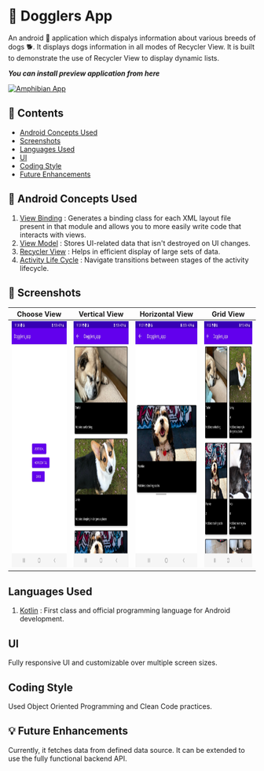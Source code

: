 # :dog: Dogglers App

An android :iphone: application which dispalys information about various breeds of dogs :dog2:. 
It displays dogs information in all modes of Recycler View. It is built to demonstrate the use of Recycler View to display dynamic lists.

_**You can install preview application from here**_

[![Amphibian App](https://img.shields.io/badge/Doggler's%20App-v1.0.0-brightgreen)]()

## :scroll: Contents

* [Android Concepts Used](https://github.com/rahulmangla28/Dogglers_app/new/master?readme=1#bookmark_tabs-android-concepts-used)
* [Screenshots](https://github.com/rahulmangla28/Dogglers_app/new/master?readme=1#camera_flash-screenshots)
* [Languages Used](https://github.com/rahulmangla28/Dogglers_app/new/master?readme=1#languages-used)
* [UI](https://github.com/rahulmangla28/Dogglers_app/new/master?readme=1#ui)
* [Coding Style](https://github.com/rahulmangla28/Dogglers_app/new/master?readme=1#coding-style)
* [Future Enhancements](https://github.com/rahulmangla28/Dogglers_app/new/master?readme=1#bulb-future-enhancements)

## :bookmark_tabs: Android Concepts Used

1. [View Binding](https://developer.android.com/topic/libraries/view-binding) : Generates a binding class for each XML layout file present in that module and allows 
                                                                                you to more easily write code that interacts with views.
2. [View Model](https://developer.android.com/topic/libraries/architecture/viewmodel) : Stores UI-related data that isn't destroyed on UI changes.
3. [Recycler View](https://developer.android.com/guide/topics/ui/layout/recyclerview?gclid=EAIaIQobChMI5KH0g7PG-QIV6pJmAh0fwgsGEAAYASAAEgIHD_D_BwE&gclsrc=aw.ds) : 
   Helps in efficient display of large sets of data.
4. [Activity Life Cycle](https://developer.android.com/guide/components/activities/activity-lifecycle) : Navigate transitions between stages of the activity lifecycle.

## :camera_flash: Screenshots 

Choose View | Vertical View | Horizontal View | Grid View
--- | --- | --- | --- |
<img src="https://github.com/rahulmangla28/Dogglers_app/blob/master/animation/screenshot_1.jpg" height="500" width="300" > | <img src="https://github.com/rahulmangla28/Dogglers_app/blob/master/animation/screenshot_2.jpg" height="500" width="300" > | <img src="https://github.com/rahulmangla28/Dogglers_app/blob/master/animation/screenshot_3.jpg" height="500" width="300" > | <img src="https://github.com/rahulmangla28/Dogglers_app/blob/master/animation/screenshot_4.jpg" height="500" width="300" >

## Languages Used

1. [Kotlin](https://kotlinlang.org/docs/home.html) : First class and official programming language for Android development.

## UI

Fully responsive UI and customizable over multiple screen sizes.

## Coding Style

Used Object Oriented Programming and Clean Code practices.

## :bulb: Future Enhancements

Currently, it fetches data from defined data source. It can be extended to use the fully functional backend API. 
